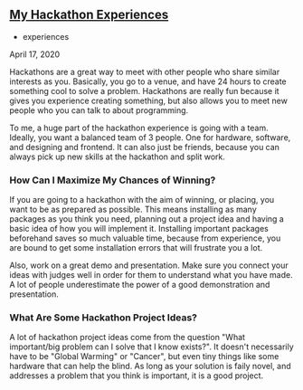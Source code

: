    <section class="content">
       <div class="post-container">
  <a class="post-link" href="/experiences/hackathons/">
    <h2 class="post-title">My Hackathon Experiences</h2>
  </a>
  <div class="post-meta">
    <ul class="post-categories"><li>experiences</li></ul>
    <div class="post-date"><i class="icon-calendar"></i>April 17, 2020</div>
  </div>
  <div class="post">
    <p>Hackathons are a great way to meet with other people who share similar interests as you. Basically, you go to a venue, and have 24 hours to create something cool to solve a problem. Hackathons are really fun because it gives you experience creating something, but also allows you to meet new people who you can talk to about programming.</p>
    
<p>To me, a huge part of the hackathon experience is going with a team. Ideally, you want a balanced team of 3 people. One for hardware, software, and designing and frontend. It can also just be friends, because you can always pick up new skills at the hackathon and split work.</p>

<h3>How Can I Maximize My Chances of Winning?</h3>
<p>If you are going to a hackathon with the aim of winning, or placing, you want to be as prepared as possible. This means installing as many packages as you think you need, planning out a project idea and having a basic idea of how you will implement it. Installing important packages beforehand saves so much valuable time, because from experience, you are bound to get some installation errors that will frustrate you a lot.</p>

<p>Also, work on a great demo and presentation. Make sure you connect your ideas with judges well in order for them to understand what you have made. A lot of people underestimate the power of a good demonstration and presentation. </p>

<h3>What Are Some Hackathon Project Ideas?</h3>
<p>A lot of hackathon project ideas come from the question "What important/big problem can I solve that I know exists?". It doesn't necessarily have to be "Global Warming" or "Cancer", but even tiny things like some hardware that can help the blind. As long as your solution is faily novel, and addresses a problem that you think is important, it is a good project.</p>


